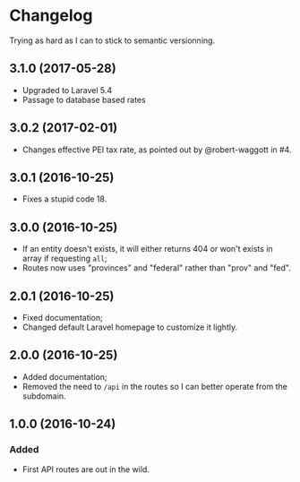 # Changelog

Trying as hard as I can to stick to semantic versionning.

## 3.1.0 (2017-05-28)
- Upgraded to Laravel 5.4
- Passage to database based rates

## 3.0.2 (2017-02-01)
- Changes effective PEI tax rate, as pointed out by @robert-waggott in #4.

## 3.0.1 (2016-10-25)
- Fixes a stupid code 18.

## 3.0.0 (2016-10-25)
- If an entity doesn't exists, it will either returns 404 or won't exists in array if requesting `all`;
- Routes now uses "provinces" and "federal" rather than "prov" and "fed".

## 2.0.1 (2016-10-25)
- Fixed documentation;
- Changed default Laravel homepage to customize it lightly.

## 2.0.0 (2016-10-25)
- Added documentation;
- Removed the need to `/api` in the routes so I can better operate from the subdomain.

## 1.0.0 (2016-10-24)
### Added
- First API routes are out in the wild.
